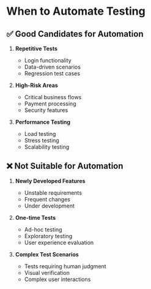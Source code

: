 # When to Automate Testing

## ✅ Good Candidates for Automation

1. **Repetitive Tests**
   - Login functionality
   - Data-driven scenarios
   - Regression test cases

2. **High-Risk Areas**
   - Critical business flows
   - Payment processing
   - Security features

3. **Performance Testing**
   - Load testing
   - Stress testing
   - Scalability testing

## ❌ Not Suitable for Automation

1. **Newly Developed Features**
   - Unstable requirements
   - Frequent changes
   - Under development

2. **One-time Tests**
   - Ad-hoc testing
   - Exploratory testing
   - User experience evaluation

3. **Complex Test Scenarios**
   - Tests requiring human judgment
   - Visual verification
   - Complex user interactions
